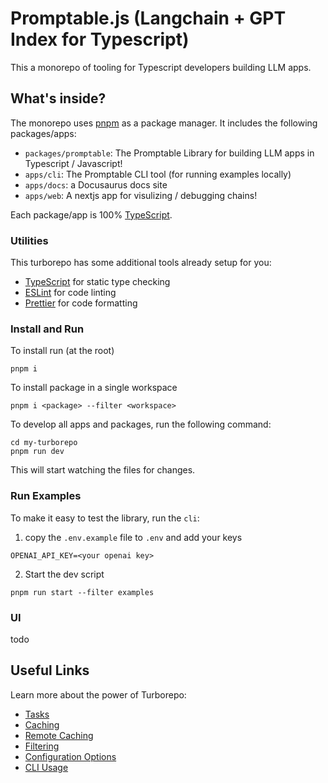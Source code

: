 # Promptable.js (Langchain + GPT Index for Typescript)

This a monorepo of tooling for Typescript developers building LLM apps.

## What's inside?

The monorepo uses [pnpm](https://pnpm.io) as a package manager. It includes the following packages/apps:

- `packages/promptable`: The Promptable Library for building LLM apps in Typescript / Javascript!
- `apps/cli`: The Promptable CLI tool (for running examples locally)
- `apps/docs`: a Docusaurus docs site
- `apps/web`: A nextjs app for visulizing / debugging chains!

Each package/app is 100% [TypeScript](https://www.typescriptlang.org/).

### Utilities

This turborepo has some additional tools already setup for you:

- [TypeScript](https://www.typescriptlang.org/) for static type checking
- [ESLint](https://eslint.org/) for code linting
- [Prettier](https://prettier.io) for code formatting

### Install and Run

To install run (at the root)

```
pnpm i
```

To install package in a single workspace

```
pnpm i <package> --filter <workspace>
```

To develop all apps and packages, run the following command:

```
cd my-turborepo
pnpm run dev
```

This will start watching the files for changes.

### Run Examples

To make it easy to test the library, run the `cli`:

1. copy the `.env.example` file to `.env` and add your keys

```
OPENAI_API_KEY=<your openai key>
```

2. Start the dev script

```
pnpm run start --filter examples
```

### UI

todo

## Useful Links

Learn more about the power of Turborepo:

- [Tasks](https://turbo.build/repo/docs/core-concepts/monorepos/running-tasks)
- [Caching](https://turbo.build/repo/docs/core-concepts/caching)
- [Remote Caching](https://turbo.build/repo/docs/core-concepts/remote-caching)
- [Filtering](https://turbo.build/repo/docs/core-concepts/monorepos/filtering)
- [Configuration Options](https://turbo.build/repo/docs/reference/configuration)
- [CLI Usage](https://turbo.build/repo/docs/reference/command-line-reference)
